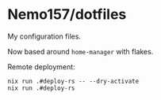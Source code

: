 Nemo157/dotfiles
================

My configuration files.

Now based around `home-manager` with flakes.

Remote deployment:

```
nix run .#deploy-rs -- --dry-activate
nix run .#deploy-rs
```
